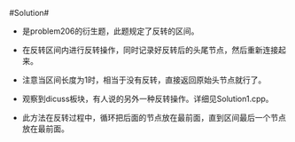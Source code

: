 #Solution#

*   是problem206的衍生题，此题规定了反转的区间。
*   在反转区间内进行反转操作，同时记录好反转后的头尾节点，然后重新连接起来。
*   注意当区间长度为1时，相当于没有反转，直接返回原始头节点就行了。

*   观察到dicuss板块，有人说的另外一种反转操作。详细见Solution1.cpp。
*   此方法在反转过程中，循环把后面的节点放在最前面，直到区间最后一个节点放在最前面。
